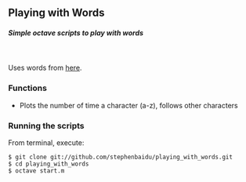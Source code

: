 ## Playing with Words
##### Simple octave scripts to play with words

</br>

Uses words from [here](http://www.curlewcommunications.co.uk/wordlist.html).


### Functions
- Plots the number of time a character (a-z), follows other characters

### Running the scripts

From terminal, execute:

    $ git clone git://github.com/stephenbaidu/playing_with_words.git
    $ cd playing_with_words
    $ octave start.m
